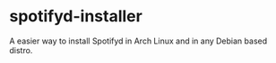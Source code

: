 # spotifyd-installer
A easier way to install Spotifyd in Arch Linux and in any Debian based distro.
